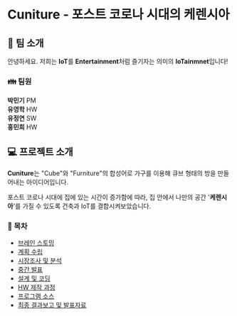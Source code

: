  # Cuniture - 포스트 코로나 시대의 케렌시아

## &#127914; 팀 소개
안녕하세요. 저희는 **IoT**를 **Entertainment**처럼 즐기자는 의미의 **IoTainmnet**입니다!
   
### &#128106; 팀원
**박민기** PM                            
**유영학** HW                      
**유정연** SW                   
**홍민희** HW
      
## &#128187; 프로젝트 소개
**Cuniture**는 "Cube"와 "Furniture"의 합성어로 가구를 이용해 큐브 형태의 방을 만들어내는 아이디어입니다.   

포스트 코로나 시대에 집에 있는 시간이 증가함에 따라, 집 안에서 나만의 공간 '**케렌시아**'를 가질 수 있도록 건축과 IoT를 결합시켜보았습니다.


### &#128194; 목차
  + [브레인 스토밍](https://github.com/JGatsby-29/Cuniture_Iotainment/tree/main/01.%20%EB%B8%8C%EB%A0%88%EC%9D%B8%EC%8A%A4%ED%86%A0%EB%B0%8D)
  + [계획 수립](https://github.com/JGatsby-29/Cuniture_Iotainment/tree/main/02.%20%EA%B3%84%ED%9A%8D%EC%88%98%EB%A6%BD)
  + [시장조사 및 분석](https://github.com/JGatsby-29/Cuniture_Iotainment/tree/main/03.%20%EC%8B%9C%EC%9E%A5%EC%A1%B0%EC%82%AC%20%EB%B0%8F%20%EB%B6%84%EC%84%9D)
  + [중간 발표](https://github.com/JGatsby-29/Cuniture_Iotainment/tree/main/04.%20%EC%A4%91%EA%B0%84%EB%B0%9C%ED%91%9C)
  + [설계 및 코딩](https://github.com/JGatsby-29/Cuniture_Iotainment/tree/main/05.%20%EC%84%A4%EA%B3%84%20%EB%B0%8F%20%EC%BD%94%EB%94%A9)
  + [HW 제작 과정](https://github.com/JGatsby-29/Cuniture_Iotainment/tree/main/06.%20HW%20%EC%A0%9C%EC%9E%91%20%EA%B3%BC%EC%A0%95)
  + [프로그램 소스](https://github.com/JGatsby-29/Cuniture_Iotainment/tree/main/07.%20%ED%94%84%EB%A1%9C%EA%B7%B8%EB%9E%A8%20%EC%86%8C%EC%8A%A4)
  + [최종 결과보고 및 발표자료](https://github.com/JGatsby-29/Cuniture_Iotainment/tree/main/08.%20%EC%B5%9C%EC%A2%85%20%EA%B2%B0%EA%B3%BC%EB%B3%B4%EA%B3%A0%20%EB%B0%8F%20%EB%B0%9C%ED%91%9C%EC%9E%90%EB%A3%8C)
